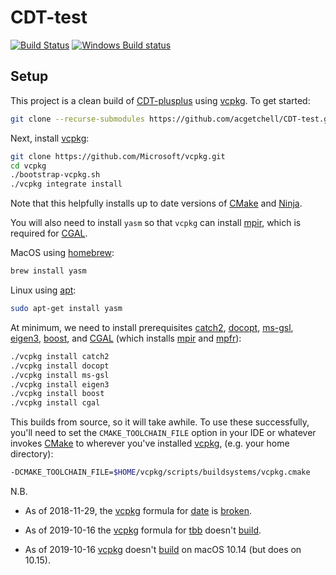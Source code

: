 # CDT-test
[![Build Status](https://img.shields.io/travis/com/acgetchell/CDT-test.svg?label=Linux/MacOS)](https://travis-ci.com/acgetchell/CDT-test)
[![Windows Build status](https://img.shields.io/appveyor/ci/acgetchell/cdt-test.svg?label=Windows)](https://ci.appveyor.com/project/acgetchell/cdt-test)

## Setup

This project is a clean build of [CDT-plusplus] using [vcpkg]. To get started:

```bash
git clone --recurse-submodules https://github.com/acgetchell/CDT-test.git
```

Next, install [vcpkg]:

```bash
git clone https://github.com/Microsoft/vcpkg.git
cd vcpkg
./bootstrap-vcpkg.sh
./vcpkg integrate install

```

Note that this helpfully installs up to date versions of [CMake] and [Ninja].

You will also need to install `yasm` so that `vcpkg` can install [mpir], which is required for [CGAL].

MacOS using [homebrew]:

```bash
brew install yasm
```
Linux using [apt]:
```bash
sudo apt-get install yasm
```

At minimum, we need to install prerequisites [catch2], [docopt], [ms-gsl], [eigen3],
[boost], and [CGAL] (which installs [mpir] and [mpfr]):

```bash
./vcpkg install catch2
./vcpkg install docopt
./vcpkg install ms-gsl
./vcpkg install eigen3
./vcpkg install boost
./vcpkg install cgal

```

This builds from source, so it will take awhile. To use these successfully, you'll need to set the
`CMAKE_TOOLCHAIN_FILE` option in your IDE or whatever invokes [CMake] to wherever you've installed
[vcpkg], (e.g. your home directory):

```bash
-DCMAKE_TOOLCHAIN_FILE=$HOME/vcpkg/scripts/buildsystems/vcpkg.cmake
```

N.B.

- As of 2018-11-29, the [vcpkg] formula for [date] is [broken][1].

- As of 2019-10-16 the [vcpkg] formula for [tbb] doesn't [build][2].

- As of 2019-10-16 [vcpkg] doesn't [build][3] on macOS 10.14 (but does on 10.15).


[CDT-plusplus]:https://github.com/acgetchell/CDT-plusplus
[vcpkg]:https://github.com/Microsoft/vcpkg
[CMake]:https:://cmake.org
[Ninja]:https://ninja-build.org
[homebrew]: https://brew.sh
[CGAL]: https://www.cgal.org/
[date]: https://github.com/HowardHinnant/date
[eigen3]: https://eigen.tuxfamily.org/dox/
[CLion]: https://www.jetbrains.com/clion/
[boost]: https://www.boost.org/
[1]: https://github.com/Microsoft/vcpkg/issues/4864
[catch2]: https://github.com/catchorg/Catch2
[mpir]: http://mpir.org/
[mpfr]: https://www.mpfr.org/
[apt]: https://wiki.debian.org/Apt
[tbb]: https://github.com/intel/tbb
[2]: https://github.com/microsoft/vcpkg/issues/8626
[3]: https://github.com/microsoft/vcpkg/issues/8627
[docopt]: https://github.com/docopt/docopt.cpp
[ms-gsl]: https://github.com/microsoft/GSL
